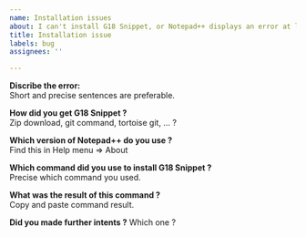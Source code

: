 ```yaml
---
name: Installation issues
about: I can't install G18 Snippet, or Notepad++ displays an error at launch time.
title: Installation issue
labels: bug
assignees: ''

---
```


<b>Discribe the error:</b><br/>
Short and precise sentences are preferable. <br/>

<b>How did you get G18 Snippet ?</b><br/>
Zip download, git command, tortoise git, ... ?<br/>

<b>Which version of Notepad++ do you use ?</b><br/>
Find this in Help menu => About<br/>

<b>Which command did you use to install G18 Snippet ?</b><br/>
Precise which command you used.<br/>

<b>What was the result of this command ?</b><br/>
Copy and paste command result.

<b>Did you made further intents ?</b>
Which one ?
